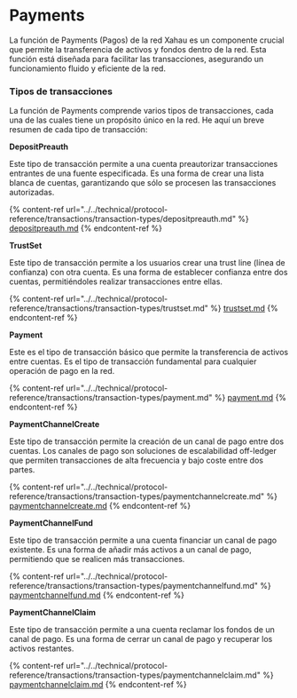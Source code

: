 # Payments

La función de Payments (Pagos) de la red Xahau es un componente crucial que permite la transferencia de activos y fondos dentro de la red. Esta función está diseñada para facilitar las transacciones, asegurando un funcionamiento fluido y eficiente de la red.

### Tipos de transacciones

La función de Payments comprende varios tipos de transacciones, cada una de las cuales tiene un propósito único en la red. He aquí un breve resumen de cada tipo de transacción:

**DepositPreauth**

Este tipo de transacción permite a una cuenta preautorizar transacciones entrantes de una fuente especificada. Es una forma de crear una lista blanca de cuentas, garantizando que sólo se procesen las transacciones autorizadas.

{% content-ref url="../../technical/protocol-reference/transactions/transaction-types/depositpreauth.md" %}
[depositpreauth.md](../../technical/protocol-reference/transactions/transaction-types/depositpreauth.md)
{% endcontent-ref %}

**TrustSet**

Este tipo de transacción permite a los usuarios crear una trust line (línea de confianza) con otra cuenta. Es una forma de establecer confianza entre dos cuentas, permitiéndoles realizar transacciones entre ellas.

{% content-ref url="../../technical/protocol-reference/transactions/transaction-types/trustset.md" %}
[trustset.md](../../technical/protocol-reference/transactions/transaction-types/trustset.md)
{% endcontent-ref %}

**Payment**

Este es el tipo de transacción básico que permite la transferencia de activos entre cuentas. Es el tipo de transacción fundamental para cualquier operación de pago en la red.

{% content-ref url="../../technical/protocol-reference/transactions/transaction-types/payment.md" %}
[payment.md](../../technical/protocol-reference/transactions/transaction-types/payment.md)
{% endcontent-ref %}

**PaymentChannelCreate**

Este tipo de transacción permite la creación de un canal de pago entre dos cuentas. Los canales de pago son soluciones de escalabilidad off-ledger que permiten transacciones de alta frecuencia y bajo coste entre dos partes.

{% content-ref url="../../technical/protocol-reference/transactions/transaction-types/paymentchannelcreate.md" %}
[paymentchannelcreate.md](../../technical/protocol-reference/transactions/transaction-types/paymentchannelcreate.md)
{% endcontent-ref %}

**PaymentChannelFund**

Este tipo de transacción permite a una cuenta financiar un canal de pago existente. Es una forma de añadir más activos a un canal de pago, permitiendo que se realicen más transacciones.

{% content-ref url="../../technical/protocol-reference/transactions/transaction-types/paymentchannelfund.md" %}
[paymentchannelfund.md](../../technical/protocol-reference/transactions/transaction-types/paymentchannelfund.md)
{% endcontent-ref %}

**PaymentChannelClaim**

Este tipo de transacción permite a una cuenta reclamar los fondos de un canal de pago. Es una forma de cerrar un canal de pago y recuperar los activos restantes.

{% content-ref url="../../technical/protocol-reference/transactions/transaction-types/paymentchannelclaim.md" %}
[paymentchannelclaim.md](../../technical/protocol-reference/transactions/transaction-types/paymentchannelclaim.md)
{% endcontent-ref %}
